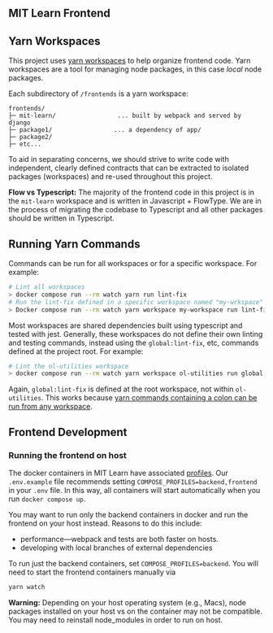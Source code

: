 ## MIT Learn Frontend

## Yarn Workspaces

This project uses [yarn workspaces](https://yarnpkg.com/features/workspaces) to help organize frontend code. Yarn workspaces are a tool for managing node packages, in this case _local_ node packages.

Each subdirectory of `/frontends` is a yarn workspace:

```
frontends/
├─ mit-learn/                 ... built by webpack and served by django
├─ package1/                 ... a dependency of app/
├─ package2/
├─ etc...
```

To aid in separating concerns, we should strive to write code with independent, clearly defined contracts that can be extracted to isolated packages (workspaces) and re-used throughout this project.

**Flow vs Typescript:** The majority of the frontend code in this project is in the `mit-learn` workspace and is written in Javascript + FlowType. We are in the process of migrating the codebase to Typescript and all other packages should be written in Typescript.

## Running Yarn Commands

Commands can be run for all workspaces or for a specific workspace. For example:

```bash
# Lint all workspaces
> docker compose run --rm watch yarn run lint-fix
# Run the lint-fix defined in a specific workspace named "my-wrkspace"
> Docker compose run --rm watch yarn workspace my-workspace run lint-fix
```

Most workspaces are shared dependencies built using typescript and tested with jest. Generally, these workspaces do not define their own linting and testing commands, instead using the `global:lint-fix`, etc, commands defined at the project root. For example:

```bash
# Lint the ol-utilities workspace
> docker compose run --rm watch yarn workspace ol-utilities run global:lint-fix
```

Again, `global:lint-fix` is defined at the root workspace, not within `ol-utilities`. This works because [yarn commands containing a colon can be run from any workspace](https://yarnpkg.com/getting-started/qa#how-to-share-scripts-between-workspaces).

## Frontend Development

### Running the frontend on host

The docker containers in MIT Learn have associated [profiles](https://docs.docker.com/compose/profiles/). Our `.env.example` file recommends setting `COMPOSE_PROFILES=backend,frontend` in your `.env` file. In this way, all containers will start automatically when you run `docker compose up`.

You may want to run only the backend containers in docker and run the frontend on your host instead. Reasons to do this include:

- performance—webpack and tests are both faster on hosts.
- developing with local branches of external dependencies

To run just the backend containers, set `COMPOSE_PROFILES=backend`. You will need to start the frontend containers manually via

```bash
yarn watch
```

**Warning:** Depending on your host operating system (e.g., Macs), node packages installed on your host vs on the container may not be compatible. You may need to reinstall node_modules in order to run on host.
